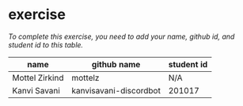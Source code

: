 # exercise
*To complete this exercise, you need to add your name, github id, and student id to this table.*

|name|github name|student id|
|----|-----|----|
|Mottel Zirkind|mottelz|N/A|
|Kanvi Savani|kanvisavani-discordbot|201017|
